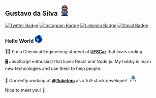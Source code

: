 Gustavo da Silva <img src="https://github.com/gstvds/gstvds/blob/master/assets/mario.gif" width="35px">
--
[![Twitter Badge](https://img.shields.io/badge/-@gstvdss-7dabf5?style=flat-square&labelColor=7dabf5&logo=twitter&logoColor=white&link=https://twitter.com/gstvdss)](https://twitter.com/gstvdss)
[![Instagram Badge](https://img.shields.io/badge/-gstvds-7dabf5?style=flat-square&logo=Instagram&logoColor=white&link=https://instagram.com/gstvds)](https://instagram.com/gstvds)
[![Linkedin Badge](https://img.shields.io/badge/-Gustavo%20Silva-7dabf5?style=flat-square&logo=Linkedin&logoColor=white&link=https://www.linkedin.com/in/gstvds/)](https://www.linkedin.com/in/gstvds/)
[![Gmail Badge](https://img.shields.io/badge/-gstvds@icloud.com-7dabf5?style=flat-square&logo=Gmail&logoColor=white&link=mailto:gstvds@icloud.com)](mailto:gstvds@icloud.com)

### Hello World&nbsp;<img src="https://github.com/gstvds/gstvds/blob/master/assets/earth.gif" width="25px">

<p>
👷‍♂️️ I'm a Chemical Engineering student at <a href="https://www2.ufscar.br/"><b>UFSCar</b></a> that loves coding.

🖥️ JavaScript enthusiast that loves React and Node.js. My hobby is learn new technologies and use them to help people.

💼️ Currently working at <a href="https://github.com/fluketmc"><b>@fluketmc</b></a> as a full-stack developer! <img src="https://github.com/gstvds/gstvds/blob/master/assets/developer.gif" width="30px">

Nice to meet you! 👋
</p>

<!--
**gstvds/gstvds** is a ✨ _special_ ✨ repository because its `README.md` (this file) appears on your GitHub profile.

Here are some ideas to get you started:

- 🔭 I’m currently working on ...
- 🌱 I’m currently learning ...
- 👯 I’m looking to collaborate on ...
- 🤔 I’m looking for help with ...
- 💬 Ask me about ...
- 📫 How to reach me: ...
- 😄 Pronouns: ...
- ⚡ Fun fact: ...
-->
